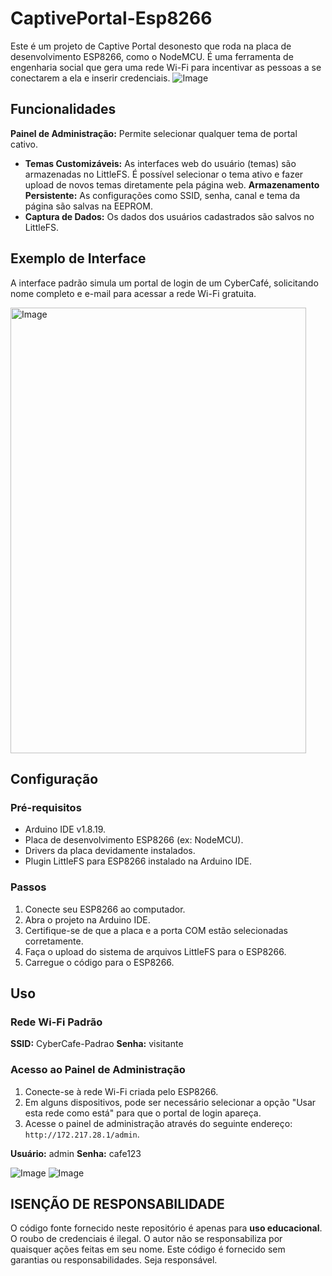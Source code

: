 # CaptivePortal-Esp8266

Este é um projeto de Captive Portal desonesto que roda na placa de desenvolvimento ESP8266, como o NodeMCU. É uma ferramenta de engenharia social que gera uma rede Wi-Fi para incentivar as pessoas a se conectarem a ela e inserir credenciais.
![Image](https://github.com/user-attachments/assets/8ec9bda7-9f34-4565-93e0-b64d2807f552)







## Funcionalidades

**Painel de Administração:** Permite selecionar qualquer tema de portal cativo.
* **Temas Customizáveis:** As interfaces web do usuário (temas) são armazenadas no LittleFS. É possível selecionar o tema ativo e fazer upload de novos temas diretamente pela página web.
**Armazenamento Persistente:** As configurações como SSID, senha, canal e tema da página são salvas na EEPROM.
* **Captura de Dados:** Os dados dos usuários cadastrados são salvos no LittleFS.

## Exemplo de Interface

A interface padrão simula um portal de login de um CyberCafé, solicitando nome completo e e-mail para acessar a rede Wi-Fi gratuita.

<img width="473" height="713" alt="Image" src="https://github.com/user-attachments/assets/76ae4dce-2c96-43f8-a215-95bfa502ed3e" />

## Configuração

### Pré-requisitos

* Arduino IDE v1.8.19.
* Placa de desenvolvimento ESP8266 (ex: NodeMCU).
* Drivers da placa devidamente instalados.
* Plugin LittleFS para ESP8266 instalado na Arduino IDE.

### Passos

1.  Conecte seu ESP8266 ao computador.
2.  Abra o projeto na Arduino IDE.
3.  Certifique-se de que a placa e a porta COM estão selecionadas corretamente.
4.  Faça o upload do sistema de arquivos LittleFS para o ESP8266.
5.  Carregue o código para o ESP8266.

## Uso

### Rede Wi-Fi Padrão

**SSID:** CyberCafe-Padrao
**Senha:** visitante 

### Acesso ao Painel de Administração

1.  Conecte-se à rede Wi-Fi criada pelo ESP8266.
2.  Em alguns dispositivos, pode ser necessário selecionar a opção "Usar esta rede como está" para que o portal de login apareça.
3.  Acesse o painel de administração através do seguinte endereço: `http://172.217.28.1/admin`.

**Usuário:** admin
**Senha:** cafe123

![Image](https://github.com/user-attachments/assets/774dc5e3-ff41-41f0-8cf7-e1f0d61bf6b5)
![Image](https://github.com/user-attachments/assets/67b7b3ff-22d0-4cb5-a7d6-cc6ef91c435b)

## ISENÇÃO DE RESPONSABILIDADE

O código fonte fornecido neste repositório é apenas para **uso educacional**. O roubo de credenciais é ilegal. O autor não se responsabiliza por quaisquer ações feitas em seu nome. Este código é fornecido sem garantias ou responsabilidades. Seja responsável.
